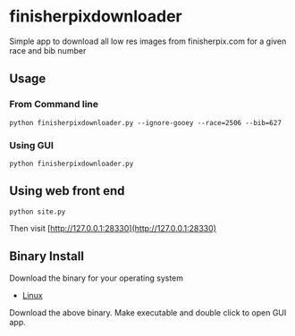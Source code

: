 # finisherpixdownloader
Simple app to download all low res images from finisherpix.com for a 
given race and bib number

## Usage

### From Command line

```python finisherpixdownloader.py --ignore-gooey --race=2506 --bib=627```

### Using GUI
```python finisherpixdownloader.py```

## Using web front end
```python site.py ```

Then visit [http://127.0.0.1:28330](http://127.0.0.1:28330)

## Binary Install 

Download the binary for your operating system

- [Linux](../../raw/master/dist/Linux/finisherpixdownloader)

Download the above binary. Make executable and double click to open GUI app. 


